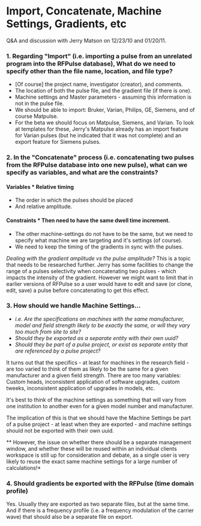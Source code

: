 # Import, Concatenate, Machine Settings, Gradients, etc
Q&A and discussion with Jerry Matson on 12/23/10 and 01/20/11.

### 1. Regarding "Import" (i.e. importing a pulse from an unrelated program into the RFPulse database), What do we need to specify other than the file name, location, and file type?
  * [Of course] the project name, investigator (creator), and comments.  
  * The location of both the pulse file, and the gradient file (if there is one).
  * Machine settings and Master parameters - assuming this information is not in the pulse file.
  * We should be able to import: Bruker, Varian, Philips, GE, Siemens, and of course Matpulse. 
  * For the beta we should focus on Matpulse, Siemens, and Varian.  To look at templates for these, Jerry's Matpulse already has an import feature for Varian pulses (but he indicated that it was not complete) and an export feature for Siemens pulses.

### 2. In the "Concatenate" process (i.e. concatenating two pulses from the RFPulse database into one new pulse), what can we specify as variables, and what are the constraints?
#### Variables  * Relative timing
  * The order in which the pulses should be placed
  * And relative amplitude.

#### Constraints  * Then need to have the same dwell time increment.
  * The other machine-settings do not have to be the same, but we need to specify what machine we are targeting and it's settings (of course).
  * We need to keep the timing of the gradients in sync with the pulses.

*Dealing with the gradient amplitude vs the pulse amplitude?*
This is a topic that needs to be researched further. Jerry has some facilities to change the range of a pulses selectivity when concatenating two pulses - which impacts the intensity of the gradient. However we might want to limit that in earlier versions of RFPulse so a user would have to edit and save (or clone, edit, save) a pulse before concatenating to get this effect.

### 3. How should we handle Machine Settings...
  * _i.e. Are the specifications on machines with the same manufacturer, model and field strength likely to be exactly the same, or will they vary too much from site to site?_
  * _Should they be exported as a separate entity with their own uuid?_
  * _Should they be part of a pulse project, or exist as separate entity that are referenced by a pulse project?_

It turns out that the specifics - at least for machines in the research field - are too varied to think of them as likely to be the same for a given manufacturer and a given field strength.  There are too many variables: Custom heads, inconsistent application of software upgrades, custom tweeks, inconsistent application of upgrades in models, etc.

It's best to think of the machine settings as something that will vary from one institution to another even for a given model number and manufacturer.

The implication of this is that we should have the Machine Settings be part of a pulse project - at least when they are exported - and machine settings should not be exported with their own uuid.

** However, the issue on whether there should be a separate management window, and whether these will be reused within an individual clients workspace is still up for consideration and debate, as a single user is very likely to reuse the exact same machine settings for a large number of calculations!*

### 4. Should gradients be exported with the RFPulse (time domain profile)
Yes. Usually they are exported as two separate files, but at the same time.
And if there is a frequency profile (i.e. a frequency modulation of the carrier wave) that should also be a separate file on export.
